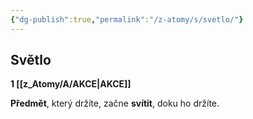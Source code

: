 ```yaml
---
{"dg-publish":true,"permalink":"/z-atomy/s/svetlo/"}
---
```


## Světlo
**1 [[z_Atomy/A/AKCE\|AKCE]]**

**Předmět**, který držíte, začne **svítit**, doku ho držíte.